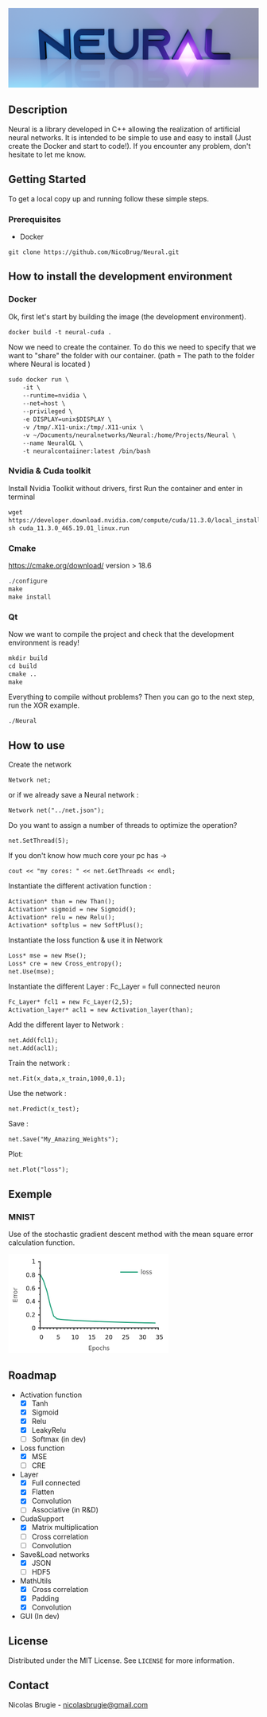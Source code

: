 ![Screenshot](pics/logo.png?raw=true )
## Description
Neural is a library developed in C++ allowing the realization of artificial neural networks. It is intended to be simple to use and easy to install (Just create the Docker and start to code!). If you encounter any problem, don't hesitate to let me know. 

## Getting Started
To get a local copy up and running follow these simple steps.

### Prerequisites
* Docker
```
git clone https://github.com/NicoBrug/Neural.git
```
## How to install the development environment
### Docker

Ok, first let's start by building the image (the development environment). 
```
docker build -t neural-cuda .
```
Now we need to create the container. To do this we need to specify that we want to "share" the folder with our container. (path = The path to the folder where Neural is located )
```
sudo docker run \
    -it \
    --runtime=nvidia \
    --net=host \
    --privileged \
    -e DISPLAY=unix$DISPLAY \
    -v /tmp/.X11-unix:/tmp/.X11-unix \
    -v ~/Documents/neuralnetworks/Neural:/home/Projects/Neural \
    --name NeuralGL \
    -t neuralcontaiiner:latest /bin/bash 
```
### Nvidia & Cuda toolkit
Install Nvidia Toolkit without drivers, first Run the container and enter in terminal
```
wget https://developer.download.nvidia.com/compute/cuda/11.3.0/local_installers/cuda_11.3.0_465.19.01_linux.run
sh cuda_11.3.0_465.19.01_linux.run
```
### Cmake
https://cmake.org/download/ version > 18.6
```
./configure
make
make install
```
### Qt

Now we want to compile the project and check that the development environment is ready!
```
mkdir build
cd build
cmake ..
make
```
Everything to compile without problems? Then you can go to the next step, run the XOR example.
```
./Neural
```

## How to use

Create the network
```
Network net; 
```
or if we already save a Neural network :
```
Network net("../net.json"); 
```
Do you want to assign a number of threads to optimize the operation? 
```
net.SetThread(5); 
```
If you don't know how much core your pc has -> 
```
cout << "my cores: " << net.GetThreads << endl;
```
Instantiate the different activation function :
```
Activation* than = new Than();
Activation* sigmoid = new Sigmoid();
Activation* relu = new Relu();
Activation* softplus = new SoftPlus();
```
Instantiate the loss function & use it in Network
```
Loss* mse = new Mse();
Loss* cre = new Cross_entropy();
net.Use(mse);
```
Instantiate the different Layer : Fc_Layer = full connected neuron
```
Fc_Layer* fcl1 = new Fc_Layer(2,5);
Activation_layer* acl1 = new Activation_layer(than);
```
Add the different layer to Network :
```
net.Add(fcl1);
net.Add(acl1);
```
Train the network : 
```
net.Fit(x_data,x_train,1000,0.1);
```
Use the network :
```
net.Predict(x_test);
```
Save :
```
net.Save("My_Amazing_Weights");
```
Plot:
```
net.Plot("loss");
```

## Exemple
### MNIST
Use of the stochastic gradient descent method with the mean square error calculation function.
 
![Screenshot](pics/mnistloss.png?raw=true )

## Roadmap
- Activation function
    - [x] Tanh 
    - [x] Sigmoid
    - [x] Relu
    - [x] LeakyRelu
    - [ ] Softmax (in dev)
- Loss function
    - [x] MSE 
    - [ ] CRE
- Layer 
    - [x] Full connected
    - [x] Flatten
    - [x] Convolution
    - [ ] Associative (in R&D)
- CudaSupport 
    - [x] Matrix multiplication
    - [ ] Cross correlation
    - [ ] Convolution
- Save&Load networks
    - [x] JSON
    - [ ] HDF5
- MathUtils
    - [x] Cross correlation
    - [x] Padding
    - [x] Convolution    
- GUI (In dev)
    
<!-- LICENSE -->
## License

Distributed under the MIT License. See `LICENSE` for more information.

<!-- CONTACT -->
## Contact
Nicolas Brugie - nicolasbrugie@gmail.com


